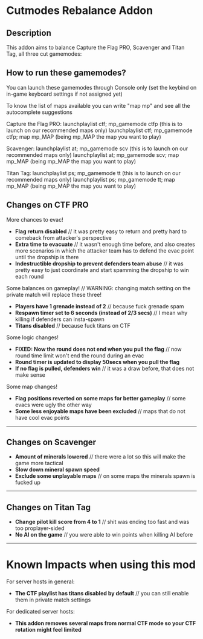 # Cutmodes Rebalance Addon

## Description

This addon aims to balance Capture the Flag PRO, Scavenger and Titan Tag, all three cut gamemodes:

## How to run these gamemodes?

You can launch these gamemodes through Console only (set the keybind on in-game keyboard settings if not assigned yet)

To know the list of maps available you can write "map mp" and see all the autocomplete suggestions

Capture the Flag PRO:
launchplaylist ctf; mp_gamemode ctfp (this is to launch on our recommended maps only)
launchplaylist ctf; mp_gamemode ctfp; map mp_MAP (being mp_MAP the map you want to play) 

Scavenger:
launchplaylist at; mp_gamemode scv (this is to launch on our recommended maps only)
launchplaylist at; mp_gamemode scv; map mp_MAP (being mp_MAP the map you want to play) 

Titan Tag:
launchplaylist ps; mp_gamemode tt (this is to launch on our recommended maps only)
launchplaylist ps; mp_gamemode tt; map mp_MAP (being mp_MAP the map you want to play) 

## Changes on CTF PRO
More chances to evac!
- **Flag return disabled** // it was pretty easy to return and pretty hard to comeback from attacker's perspective
- **Extra time to evacuate** // it wasn't enough time before, and also creates more scenarios in which the attacker team has to defend the evac point until the dropship is there
- **Indestructible dropship to prevent defenders team abuse** // it was pretty easy to just coordinate and start spamming the dropship to win each round

Some balances on gameplay! // WARNING: changing match setting on the private match will replace these three!
- **Players have 1 grenade instead of 2** // because fuck grenade spam
- **Respawn timer set to 6 seconds (instead of 2/3 secs)** // I mean why killing if defenders can insta-spawn
- **Titans disabled** // because fuck titans on CTF

Some logic changes!
- **FIXED: Now the round does not end when you pull the flag** // now round time limit won't end the round during an evac
- **Round timer is updated to display 50secs when you pull the flag**
- **If no flag is pulled, defenders win** // it was a draw before, that does not make sense

Some map changes!
- **Flag positions reverted on some maps for better gameplay** // some evacs were ugly the other way
- **Some less enjoyable maps have been excluded** // maps that do not have cool evac points

---

## Changes on Scavenger

- **Amount of minerals lowered** // there were a lot so this will make the game more tactical
- **Slow down mineral spawn speed**
- **Exclude some unplayable maps** // on some maps the minerals spawn is fucked up

---

## Changes on Titan Tag

- **Change pilot kill score from 4 to 1** // shit was ending too fast and was too proplayer-sided
- **No AI on the game** // you were able to win points when killing AI before

---

# Known Impacts when using this mod

For server hosts in general:
- **The CTF playlist has titans disabled by default** // you can still enable them in private match settings

For dedicated server hosts:
- **This addon removes several maps from normal CTF mode so your CTF rotation might feel limited**
